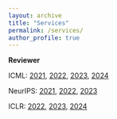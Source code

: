 ```yaml
---
layout: archive
title: "Services"
permalink: /services/
author_profile: true
---
```


**Reviewer**

ICML: [2021](https://icml.cc/Conferences/2021/Reviewers),
[2022](https://icml.cc/Conferences/2022/Reviewers),
[2023](https://icml.cc/Conferences/2023/Reviewers),
[2024](https://icml.cc/Conferences/2024/Dates)

NeurIPS: [2021](https://nips.cc/Conferences/2021/ProgramCommittee),
[2022](https://neurips.cc/Conferences/2022/ProgramCommittee),
[2023](https://nips.cc/Conferences/2023/ProgramCommittee)

ICLR: [2022](https://iclr.cc/Conferences/2022/Reviewers),
[2023](https://iclr.cc/Conferences/2023/ProgramCommittee),
[2024](https://iclr.cc/Conferences/2024)
